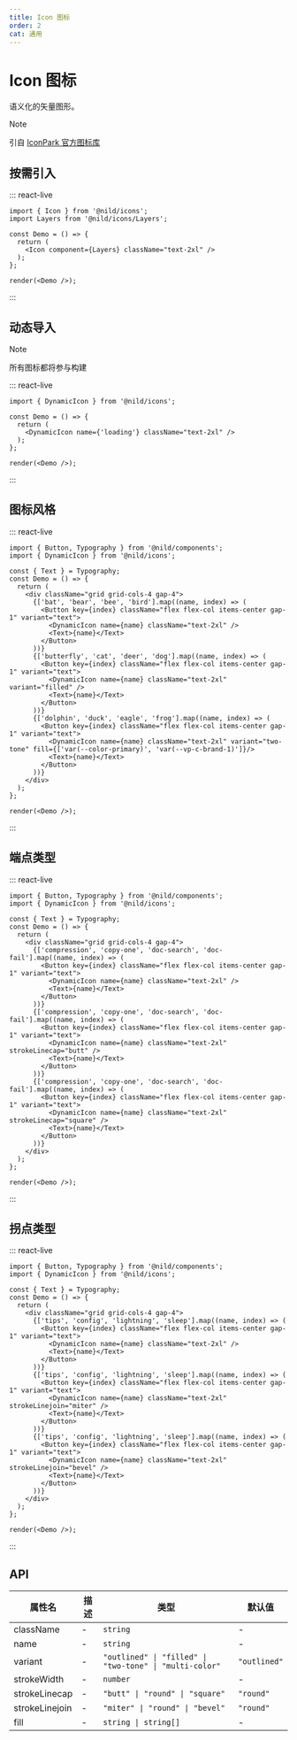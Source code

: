 ```yaml
---
title: Icon 图标
order: 2
cat: 通用
---
```


# Icon 图标

语义化的矢量图形。

> [!NOTE]
> 引自 [IconPark 官方图标库](https://iconpark.oceanengine.com/official)

## 按需引入

::: react-live
```tsx
import { Icon } from '@nild/icons';
import Layers from '@nild/icons/Layers';

const Demo = () => {
  return (
    <Icon component={Layers} className="text-2xl" />
  );
};

render(<Demo />);
```
:::

## 动态导入

> [!NOTE]
> 所有图标都将参与构建

::: react-live
```tsx
import { DynamicIcon } from '@nild/icons';

const Demo = () => {
  return (
    <DynamicIcon name={'loading'} className="text-2xl" />
  );
};

render(<Demo />);
```
:::

## 图标风格

::: react-live
```tsx
import { Button, Typography } from '@nild/components';
import { DynamicIcon } from '@nild/icons';

const { Text } = Typography;
const Demo = () => {
  return (
    <div className="grid grid-cols-4 gap-4">
      {['bat', 'bear', 'bee', 'bird'].map((name, index) => (
        <Button key={index} className="flex flex-col items-center gap-1" variant="text">
          <DynamicIcon name={name} className="text-2xl" />
          <Text>{name}</Text>
        </Button>
      ))}
      {['butterfly', 'cat', 'deer', 'dog'].map((name, index) => (
        <Button key={index} className="flex flex-col items-center gap-1" variant="text">
          <DynamicIcon name={name} className="text-2xl" variant="filled" />
          <Text>{name}</Text>
        </Button>
      ))}
      {['dolphin', 'duck', 'eagle', 'frog'].map((name, index) => (
        <Button key={index} className="flex flex-col items-center gap-1" variant="text">
          <DynamicIcon name={name} className="text-2xl" variant="two-tone" fill={['var(--color-primary)', 'var(--vp-c-brand-1)']}/>
          <Text>{name}</Text>
        </Button>
      ))}
    </div>
  );
};

render(<Demo />);
```
:::

## 端点类型

::: react-live
```tsx
import { Button, Typography } from '@nild/components';
import { DynamicIcon } from '@nild/icons';

const { Text } = Typography;
const Demo = () => {
  return (
    <div className="grid grid-cols-4 gap-4">
      {['compression', 'copy-one', 'doc-search', 'doc-fail'].map((name, index) => (
        <Button key={index} className="flex flex-col items-center gap-1" variant="text">
          <DynamicIcon name={name} className="text-2xl" />
          <Text>{name}</Text>
        </Button>
      ))}
      {['compression', 'copy-one', 'doc-search', 'doc-fail'].map((name, index) => (
        <Button key={index} className="flex flex-col items-center gap-1" variant="text">
          <DynamicIcon name={name} className="text-2xl" strokeLinecap="butt" />
          <Text>{name}</Text>
        </Button>
      ))}
      {['compression', 'copy-one', 'doc-search', 'doc-fail'].map((name, index) => (
        <Button key={index} className="flex flex-col items-center gap-1" variant="text">
          <DynamicIcon name={name} className="text-2xl" strokeLinecap="square" />
          <Text>{name}</Text>
        </Button>
      ))}
    </div>
  );
};

render(<Demo />);
```
:::

## 拐点类型

::: react-live
```tsx
import { Button, Typography } from '@nild/components';
import { DynamicIcon } from '@nild/icons';

const { Text } = Typography;
const Demo = () => {
  return (
    <div className="grid grid-cols-4 gap-4">
      {['tips', 'config', 'lightning', 'sleep'].map((name, index) => (
        <Button key={index} className="flex flex-col items-center gap-1" variant="text">
          <DynamicIcon name={name} className="text-2xl" />
          <Text>{name}</Text>
        </Button>
      ))}
      {['tips', 'config', 'lightning', 'sleep'].map((name, index) => (
        <Button key={index} className="flex flex-col items-center gap-1" variant="text">
          <DynamicIcon name={name} className="text-2xl" strokeLinejoin="miter" />
          <Text>{name}</Text>
        </Button>
      ))}
      {['tips', 'config', 'lightning', 'sleep'].map((name, index) => (
        <Button key={index} className="flex flex-col items-center gap-1" variant="text">
          <DynamicIcon name={name} className="text-2xl" strokeLinejoin="bevel" />
          <Text>{name}</Text>
        </Button>
      ))}
    </div>
  );
};

render(<Demo />);
```
:::

## API

| 属性名 | 描述 | 类型 | 默认值 |
| --- | --- | --- | --- |
| className | - | `string` | - |
| name | - | `string` | - |
| variant | - | `"outlined" \| "filled" \| "two-tone" \| "multi-color"` | `"outlined"` |
| strokeWidth | - | `number` | - |
| strokeLinecap | - | `"butt" \| "round" \| "square"` | `"round"` |
| strokeLinejoin | - | `"miter" \| "round" \| "bevel"` | `"round"` |
| fill | - | `string \| string[]` | - |
